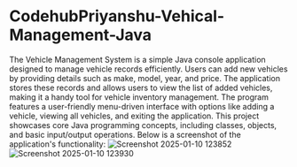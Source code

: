 # CodehubPriyanshu-Vehical-Management-Java
The Vehicle Management System is a simple Java console application designed to manage vehicle records efficiently. Users can add new vehicles by providing details such as make, model, year, and price. The application stores these records and allows users to view the list of added vehicles, making it a handy tool for vehicle inventory management. The program features a user-friendly menu-driven interface with options like adding a vehicle, viewing all vehicles, and exiting the application. This project showcases core Java programming concepts, including classes, objects, and basic input/output operations. Below is a screenshot of the application's functionality:
![Screenshot 2025-01-10 123852](https://github.com/user-attachments/assets/236df891-3323-431c-80b8-641fd4d12e6d)
![Screenshot 2025-01-10 123930](https://github.com/user-attachments/assets/aa4cefee-9617-4237-a397-7bd537888c9a)
